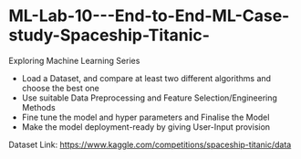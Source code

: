 # ML-Lab-10---End-to-End-ML-Case-study-Spaceship-Titanic-
Exploring Machine Learning Series




- Load a Dataset, and compare at least two different algorithms and choose the best one
- Use suitable Data Preprocessing and Feature Selection/Engineering Methods
- Fine tune the model and hyper parameters and Finalise the Model
- Make the model deployment-ready by giving User-Input provision

Dataset Link: https://www.kaggle.com/competitions/spaceship-titanic/data
